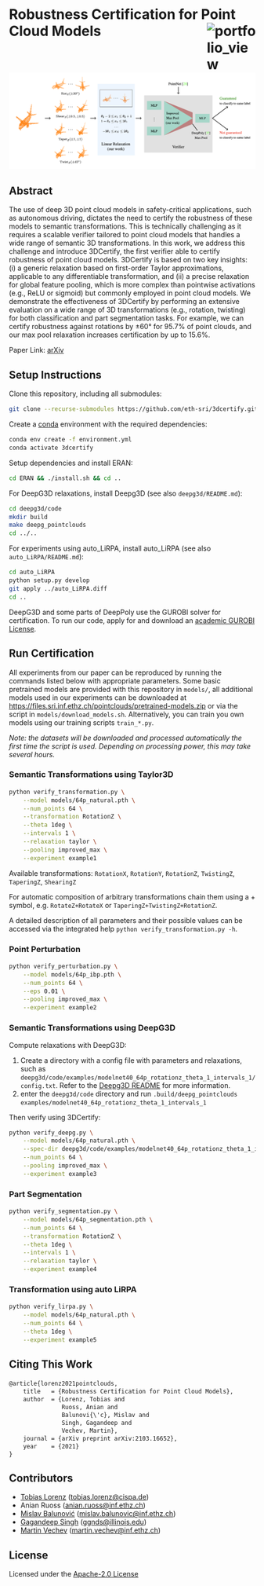 # Robustness Certification for Point Cloud Models <a href="https://www.sri.inf.ethz.ch/"><img width="100" alt="portfolio_view" align="right" src="https://www.sri.inf.ethz.ch/assets/images/sri-logo.svg"></a>

![Overview](overview.png)

## Abstract

The use of deep 3D point cloud models in safety-critical applications, such as autonomous driving, dictates the need to
certify the robustness of these models to semantic transformations. This is technically challenging as it requires a
scalable verifier tailored to point cloud models that handles a wide range of semantic 3D transformations. In this work,
we address this challenge and introduce 3DCertify, the first verifier able to certify robustness of point cloud models.
3DCertify is based on two key insights: (i) a generic relaxation based on first-order Taylor approximations, applicable
to any differentiable transformation, and (ii) a precise relaxation for global feature pooling, which is more complex
than pointwise activations (e.g., ReLU or sigmoid) but commonly employed in point cloud models. We demonstrate the
effectiveness of 3DCertify by performing an extensive evaluation on a wide range of 3D transformations (e.g., rotation,
twisting) for both classification and part segmentation tasks. For example, we can certify robustness against rotations
by ±60° for 95.7% of point clouds, and our max pool relaxation increases certification by up to 15.6%.

Paper Link: [arXiv](https://arxiv.org/abs/2103.16652)

## Setup Instructions

Clone this repository, including all submodules:

```bash
git clone --recurse-submodules https://github.com/eth-sri/3dcertify.git
```

Create a [conda](https://www.anaconda.com/products/individual) environment with the required dependencies:

```bash
conda env create -f environment.yml
conda activate 3dcertify
```

Setup dependencies and install ERAN:

```bash
cd ERAN && ./install.sh && cd ..
```

For DeepG3D relaxations, install Deepg3D (see also `deepg3d/README.md`):

```bash
cd deepg3d/code
mkdir build
make deepg_pointclouds
cd ../..
```

For experiments using auto_LiRPA, install auto_LiRPA (see also `auto_LiRPA/README.md`):

```bash
cd auto_LiRPA
python setup.py develop
git apply ../auto_LiRPA.diff
cd ..
```   

DeepG3D and some parts of DeepPoly use the GUROBI solver for certification. To run our code, apply for and download
an [academic GUROBI License](https://www.gurobi.com/academia/academic-program-and-licenses).

## Run Certification

All experiments from our paper can be reproduced by running the commands listed below with appropriate parameters. Some
basic pretrained models are provided with this repository in `models/`, all additional models used in our experiments
can be downloaded at https://files.sri.inf.ethz.ch/pointclouds/pretrained-models.zip or via the script in
`models/download_models.sh`. Alternatively, you can train you own models using our training scripts `train_*.py`.

_Note: the datasets will be downloaded and processed automatically the first time the script is used. Depending on
processing power, this may take several hours._

### Semantic Transformations using Taylor3D

```bash
python verify_transformation.py \
    --model models/64p_natural.pth \
    --num_points 64 \
    --transformation RotationZ \
    --theta 1deg \
    --intervals 1 \
    --relaxation taylor \
    --pooling improved_max \
    --experiment example1
```

Available transformations: `RotationX`, `RotationY`, `RotationZ`, `TwistingZ`, `TaperingZ`, `ShearingZ`

For automatic composition of arbitrary transformations chain them using a + symbol, e.g. `RotateZ+RotateX` or
`TaperingZ+TwistingZ+RotationZ`.

A detailed description of all parameters and their possible values can be accessed via the integrated help
`python verify_transformation.py -h`.

### Point Perturbation

```bash
python verify_perturbation.py \
    --model models/64p_ibp.pth \
    --num_points 64 \
    --eps 0.01 \
    --pooling improved_max \
    --experiment example2
```

### Semantic Transformations using DeepG3D

Compute relaxations with DeepG3D:

1. Create a directory with a config file with parameters and relaxations, such as
   `deepg3d/code/examples/modelnet40_64p_rotationz_theta_1_intervals_1/config.txt`. Refer to the
   [Deepg3D README](deepg3d/README.md) for more information.
2. enter the `deepg3d/code` directory and run
   `.build/deepg_pointclouds examples/modelnet40_64p_rotationz_theta_1_intervals_1`

Then verify using 3DCertify:

```bash
python verify_deepg.py \
    --model models/64p_natural.pth \
    --spec-dir deepg3d/code/examples/modelnet40_64p_rotationz_theta_1_intervals_1 \
    --num_points 64 \
    --pooling improved_max \
    --experiment example3
```

### Part Segmentation

```bash
python verify_segmentation.py \
    --model models/64p_segmentation.pth \
    --num_points 64 \
    --transformation RotationZ \
    --theta 1deg \
    --intervals 1 \
    --relaxation taylor \
    --experiment example4
```

### Transformation using auto LiRPA

```bash
python verify_lirpa.py \
    --model models/64p_natural.pth \
    --num_points 64 \
    --theta 1deg \
    --experiment example5
```

## Citing This Work

```
@article{lorenz2021pointclouds,
    title   = {Robustness Certification for Point Cloud Models},
    author  = {Lorenz, Tobias and
               Ruoss, Anian and
               Balunovi{\'c}, Mislav and
               Singh, Gagandeep and
               Vechev, Martin},
    journal = {arXiv preprint arXiv:2103.16652},
    year    = {2021}
}
```

## Contributors

* [Tobias Lorenz](https://www.t-lorenz.com) (tobias.lorenz@cispa.de)
* Anian Ruoss (anian.ruoss@inf.ethz.ch)
* [Mislav Balunović](https://www.sri.inf.ethz.ch/people/mislav) (mislav.balunovic@inf.ethz.ch)
* [Gagandeep Singh](https://ggndpsngh.github.io/) (ggnds@illinois.edu)
* [Martin Vechev](https://www.sri.inf.ethz.ch/people/martin) (martin.vechev@inf.ethz.ch)

## License

Licensed under the [Apache-2.0 License](https://www.apache.org/licenses/LICENSE-2.0)
